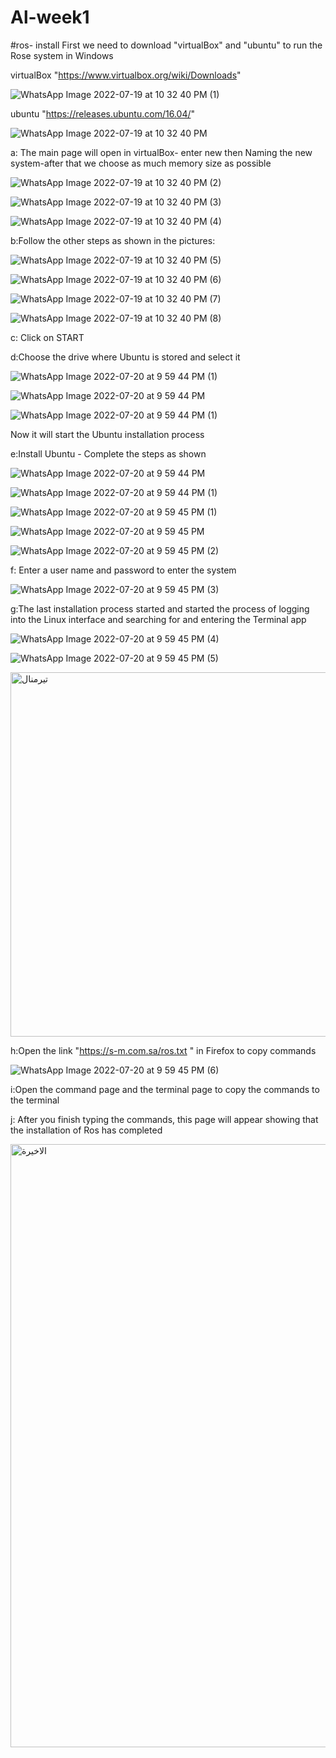 # Al-week1
#ros- install 
First we need to download "virtualBox" and "ubuntu" to run the Rose system in Windows

virtualBox "https://www.virtualbox.org/wiki/Downloads"

![WhatsApp Image 2022-07-19 at 10 32 40 PM (1)](https://user-images.githubusercontent.com/108091010/180048592-db461771-1046-4283-9d18-092f28151701.jpeg)

ubuntu "https://releases.ubuntu.com/16.04/"

![WhatsApp Image 2022-07-19 at 10 32 40 PM](https://user-images.githubusercontent.com/108091010/180048639-b9872049-58f4-43e7-9ef8-6863947176b6.jpeg)

a: The main page will open in virtualBox- enter new then Naming the new system-after that  we choose as much memory size as possible

![WhatsApp Image 2022-07-19 at 10 32 40 PM (2)](https://user-images.githubusercontent.com/108091010/180049320-85d36f09-236a-493c-bd32-4b637567bb13.jpeg)

![WhatsApp Image 2022-07-19 at 10 32 40 PM (3)](https://user-images.githubusercontent.com/108091010/180049996-04edc901-8bb8-416a-b937-15851672a447.jpeg)

![WhatsApp Image 2022-07-19 at 10 32 40 PM (4)](https://user-images.githubusercontent.com/108091010/180050497-342952fd-14ab-4d22-bb34-17cce3782f29.jpeg)

b:Follow the other steps as shown in the pictures:

![WhatsApp Image 2022-07-19 at 10 32 40 PM (5)](https://user-images.githubusercontent.com/108091010/180050812-9e282697-7062-4fb7-bcce-5664a49373a4.jpeg)

![WhatsApp Image 2022-07-19 at 10 32 40 PM (6)](https://user-images.githubusercontent.com/108091010/180050893-df40ea92-cd08-468e-934d-b33a23e3b98f.jpeg)

![WhatsApp Image 2022-07-19 at 10 32 40 PM (7)](https://user-images.githubusercontent.com/108091010/180050956-084ee8e2-d35b-4663-87cf-97d3b5fde903.jpeg)

![WhatsApp Image 2022-07-19 at 10 32 40 PM (8)](https://user-images.githubusercontent.com/108091010/180050986-0e6ae3dc-af65-4eb0-8bb3-a8720dc48b84.jpeg)

c: Click on START

d:Choose the drive where Ubuntu is stored and select it

![WhatsApp Image 2022-07-20 at 9 59 44 PM (1)](https://user-images.githubusercontent.com/108091010/180064056-9cc6f6e4-4f48-4ff3-8a19-074f3614204e.jpeg)

![WhatsApp Image 2022-07-20 at 9 59 44 PM](https://user-images.githubusercontent.com/108091010/180064087-0646a743-a461-44e8-bb9c-b897b00b10ca.jpeg)

![WhatsApp Image 2022-07-20 at 9 59 44 PM (1)](https://user-images.githubusercontent.com/108091010/180064109-9937c733-98c3-4720-8871-8c328d501dfd.jpeg)

Now it will start the Ubuntu installation process

e:Install Ubuntu - Complete the steps as shown

![WhatsApp Image 2022-07-20 at 9 59 44 PM](https://user-images.githubusercontent.com/108091010/180064669-7d128113-da20-40fe-9145-3ca6aede867c.jpeg)

![WhatsApp Image 2022-07-20 at 9 59 44 PM (1)](https://user-images.githubusercontent.com/108091010/180064868-d6066159-b32a-4015-a539-0266dc528799.jpeg)

![WhatsApp Image 2022-07-20 at 9 59 45 PM (1)](https://user-images.githubusercontent.com/108091010/180064932-1f9bc9db-e7a7-4f93-89fc-2d663e0ec7b1.jpeg)

![WhatsApp Image 2022-07-20 at 9 59 45 PM](https://user-images.githubusercontent.com/108091010/180065014-09f20f48-8756-45f6-8adf-95ae6158fbe3.jpeg)

![WhatsApp Image 2022-07-20 at 9 59 45 PM (2)](https://user-images.githubusercontent.com/108091010/180065056-65493b1e-a3fa-4e18-a2f6-8b8a050a6e6b.jpeg)

f: Enter a user name and password to enter the system

![WhatsApp Image 2022-07-20 at 9 59 45 PM (3)](https://user-images.githubusercontent.com/108091010/180065272-5d64ca99-ae22-40b8-81cb-8e8bad654d2b.jpeg)

g:The last installation process started and started the process of logging into the Linux interface and searching for and entering the Terminal app

![WhatsApp Image 2022-07-20 at 9 59 45 PM (4)](https://user-images.githubusercontent.com/108091010/180066433-331b2a35-6719-449a-8871-48ddd0ca1db2.jpeg)

![WhatsApp Image 2022-07-20 at 9 59 45 PM (5)](https://user-images.githubusercontent.com/108091010/180066458-731d41ca-38e9-4c00-a4d4-bddba2aa7d5c.jpeg)

<img width="583" alt="تيرمنال" src="https://user-images.githubusercontent.com/108091010/180067717-b90b5173-0be7-4fae-a65e-fde61e1d71da.png">

h:Open the link "https://s-m.com.sa/ros.txt " in Firefox to copy commands

![WhatsApp Image 2022-07-20 at 9 59 45 PM (6)](https://user-images.githubusercontent.com/108091010/180068301-ea027c26-a9f7-4411-b2dd-54b9dc63640d.jpeg)

i:Open the command page and the terminal page to copy the commands to the terminal

j: After you finish typing the commands, this page will appear showing that the installation of Ros has completed

<img width="965" alt="الاخيرة" src="https://user-images.githubusercontent.com/108091010/180068962-d008fb08-d95f-4620-a829-4cc925dea602.png">
